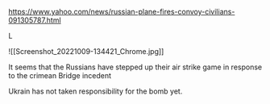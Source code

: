 https://www.yahoo.com/news/russian-plane-fires-convoy-civilians-091305787.html

L


![[Screenshot_20221009-134421_Chrome.jpg]]


It seems that the Russians have stepped up their air strike game in response to the crimean Bridge incedent

Ukrain has not taken responsibility for the bomb yet.

